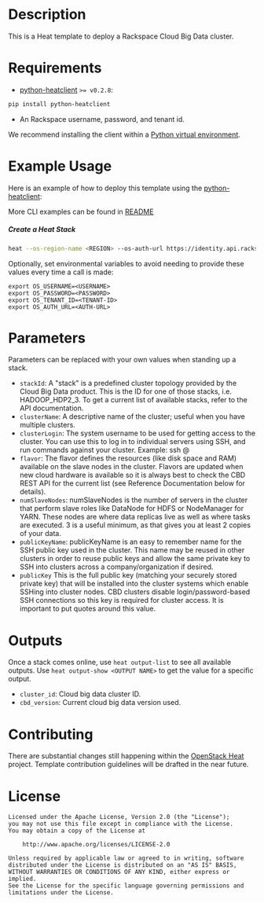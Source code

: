 Description
==========

This is a Heat template to deploy a Rackspace Cloud Big Data cluster.

Requirements
==========
* [python-heatclient](https://github.com/openstack/python-heatclient) `>= v0.2.8`:

```bash
pip install python-heatclient
```
* An Rackspace username, password, and tenant id.

We recommend installing the client within a [Python virtual
environment](http://www.virtualenv.org/).

Example Usage
=============
Here is an example of how to deploy this template using the
[python-heatclient](https://github.com/openstack/python-heatclient):

More CLI examples can be found in [README](https://github.com/rackerlabs/cbd_heat_plugin/blob/master/README.md)
##### Create a Heat Stack
```sh
heat --os-region-name <REGION> --os-auth-url https://identity.api.rackspacecloud.com/v2.0/ --os-tenant-id <TENANT-ID> --os-username <OS-USERNAME> --os-password <OS-PASSWORD> stack-create -f hadoop.yaml <CLUSTER-NAME>
```
Optionally, set environmental variables to avoid needing to provide these values every time a call is made:

```
export OS_USERNAME=<USERNAME>
export OS_PASSWORD=<PASSWORD>
export OS_TENANT_ID=<TENANT-ID>
export OS_AUTH_URL=<AUTH-URL>
```

Parameters
=========
Parameters can be replaced with your own values when standing up a stack.

 - `stackId`: A "stack" is a predefined cluster topology provided by the Cloud Big Data 
 product.  This is the ID for one of those stacks, i.e. HADOOP_HDP2_3.  To get a current list of 
 available stacks, refer to the API documentation. 
 - `clusterName`: A descriptive name of the cluster; useful when you have multiple clusters.
 - `clusterLogin`: The system username to be used for getting access to the cluster.  You can 
 use this to log in to individual servers using SSH, and run commands against your cluster.
 Example: ssh <clusterLogin>@<server IP>
 - `flavor`: The flavor defines the resources (like disk space and RAM) available on the 
 slave nodes in the cluster. Flavors are updated when new cloud hardware is 
 available so it is always best to check the CBD REST API for the current list (see Reference 
 Documentation below for details).
 - `numSlaveNodes`: numSlaveNodes is the number of servers in the cluster that perform slave roles 
 like DataNode for HDFS or NodeManager for YARN.  These nodes are where data replicas live as 
 well as where tasks are executed.  3 is a useful minimum, as that gives you at least 2 copies of
  your data.
 - `publicKeyName`: publicKeyName is an easy to remember name for the SSH public key used in the 
 cluster. This name may be reused in other clusters in order to reuse public keys and allow the 
 same private key to SSH into clusters across a company/organization if desired.
 - `publicKey` This is the full public key (matching your securely stored private key) that will be 
 installed into the cluster systems which enable SSHing into cluster nodes. CBD clusters disable 
 login/password-based SSH connections so this key is required for cluster access. It is important 
 to put quotes around this value.

Outputs
=======

Once a stack comes online, use `heat output-list` to see all available outputs.
Use `heat output-show <OUTPUT NAME>` to get the value for a specific output.
 
 * `cluster_id`:  Cloud big data cluster ID.
 * `cbd_version`: Current cloud big data version used.
 
Contributing
============
There are substantial changes still happening within the [OpenStack
Heat](https://wiki.openstack.org/wiki/Heat) project. Template contribution
guidelines will be drafted in the near future.

License
=======
```
Licensed under the Apache License, Version 2.0 (the "License");
you may not use this file except in compliance with the License.
You may obtain a copy of the License at

    http://www.apache.org/licenses/LICENSE-2.0

Unless required by applicable law or agreed to in writing, software
distributed under the License is distributed on an "AS IS" BASIS,
WITHOUT WARRANTIES OR CONDITIONS OF ANY KIND, either express or implied.
See the License for the specific language governing permissions and
limitations under the License.
```



